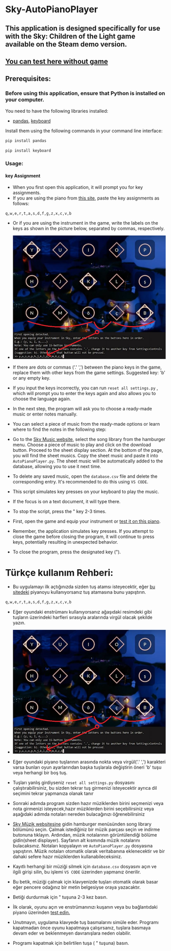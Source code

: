 # Sky-AutoPianoPlayer

## This application is designed specifically for use with the Sky: Children of the Light game available on the Steam demo version.

## [You can test here without game](https://specy.github.io/skyMusic/)
## Prerequisites:
### Before using this application, ensure that Python is installed on your computer.
You need to have the following libraries installed:
- [pandas](https://pandas.pydata.org/), [keyboard](https://pypi.org/project/keyboard/)

Install them using the following commands in your command line interface:

```cmd
pip install pandas
```

```cmd
pip install keyboard
```



### Usage:
#### key Assignment

* When you first open this application, it will prompt you for key assignments. 
* If you are using the piano from [this site](https://sky-music.herokuapp.com/), paste the key assignments as follows:
```
q,w,e,r,t,a,s,d,f,g,z,x,c,v,b
```

* Or if you are using the instrument in the game, write the labels on the keys as shown in the picture below, separated by commas, respectively.
* ![tutorialJPG](https://github.com/MERT-CKR/Sky-AutoPianoPlayer/blob/main/readmeJPG/readmeJPG.jpg)
* If there are dots or commas ('.' ',') between the piano keys in the game, replace them with other keys from the game settings. Suggested key: 'b' or any empty key.


* If you input the keys incorrectly, you can run `reset all settings.py` , which will prompt you to enter the keys again and also allows you to choose the language again.

* In the next step, the program will ask you to choose a ready-made music or enter notes manually.
* You can select a piece of music from the ready-made options or learn where to find the notes in the following step:

* Go to the [Sky Music website](https://sky-music.herokuapp.com/), select the song library from the hamburger menu.
Choose a piece of music to play and click on the download button.
Proceed to the sheet display section.
At the bottom of the page, you will find the sheet musics. Copy the sheet music and paste it into `AutoPianoPlayer.py`.
The  sheet music will be automatically added to the database, allowing you to use it next time.

* To delete any saved music, open the `database.csv` file and delete the corresponding entry. It's recommended to do this using `VS CODE`.

* This script simulates key presses on your keyboard to play the music. 
* If the focus is on a text document, it will type there.

* To stop the script, press the " key 2-3 times.

* First, open the game and equip your instrument or [test it on this piano](https://sky-music.herokuapp.com/).

* Remember, the application simulates key presses. If you attempt to close the game before closing the program,  it will continue to press keys, potentially resulting in unexpected behavior.

* To close the program, press the designated key (").


# Türkçe kullanım Rehberi:
* Bu uygulamayı ilk açtığınızda sizden tuş atamsı isteyecektir, eğer [bu sitedeki](https://sky-music.herokuapp.com/) piyanoyu kullanıyorsanız tuş atamasına bunu yapıştırın. 
```SkySheet.py
q,w,e,r,t,a,s,d,f,g,z,x,c,v,b
```

* Eğer oyundaki enstrümanı kullanıyorsanız ağaşıdaki resimdeki gibi tuşların üzerindeki harfleri sırasıyla aralarında virgül olacak şekilde yazın.

* ![tutorialJPG](https://github.com/MERT-CKR/Sky-AutoPianoPlayer/blob/main/readmeJPG/readmeJPG.jpg)

* Eğer oyundaki piyano tuşlarının arasında nokta veya virgül('.' ',') karakteri varsa bunları oyun ayarlarından başka tuşlarala değiştirin öneri 'b' tuşu veya herhangi bir boş tuş.

* Tuşları yanlış girdiyseniz `reset all settings.py` dosyasını çalıştırabilirsiniz, bu sizden tekrar tuş girmenizi isteyecektir ayrıca dil seçimini tekrar yapmanıza olanak tanır

* Sonraki adımda program sizden hazır müziklerden birini seçmenizi veya nota girmenizi isteyecek,hazır müziklerden birini seçebilirsiniz veya aşağıdaki adımda notaları nereden bulacağınızı öğrenebilirsiniz 

* [Sky Müzik websitesine](https://sky-music.herokuapp.com/) gidin hamburger menüsünden song library bölümünü seçin.
Çalmak istediğiniz bir müzik parçası seçin ve indirme butonuna tıklayın.
Ardından, müzik notalarının görüntülendiği bölüme gidin(sheet displayer).
Sayfanın alt kısmında müzik notalarını bulacaksınız.
Notaları kopyalayın ve `AutoPianoPlayer.py` dosyasına yapıştırın.
Müzik notaları otomatik olarak veritabanına eklenecektir ve bir dahaki sefere hazır müziklerden kullanabileceksiniz.

* Kayıtlı herhangi bir müziği silmek için `database.csv` dosyasını açın ve ilgili girişi silin, bu işlemi `VS CODE` üzerinden yapmanız önerilir.

* Bu betik, müziği çalmak için klavyenizde tuşları otomatik olarak basar eğer pencere odağınız bir metin belgesiyse oraya yazacaktır.

* Betiği durdurmak için " tuşuna 2-3 kez basın.

* İlk olarak, oyunu açın ve enstrümanınızı kuşanın veya bu bağlantıdaki piyano üzerinden [test edin.](https://sky-music.herokuapp.com/)

* Unutmayın, uygulama klavyede tuş basmalarını simüle eder. Programı kapatmadan önce oyunu kapatmaya çalışırsanız, tuşlara basmaya devam eder ve beklenmeyen davranışlara neden olabilir.

* Programı kapatmak için belirtilen tuşa ( " tuşuna) basın.
